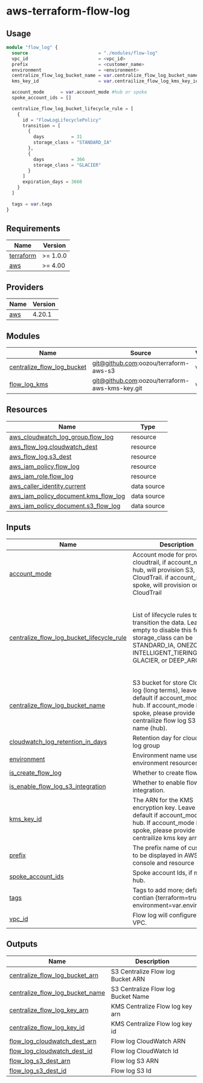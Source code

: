 # aws-terraform-flow-log

## Usage

```terraform
module "flow_log" {
  source                          = "./modules/flow-log"
  vpc_id                          = <vpc_id>
  prefix                          = <customer_name>
  environment                     = <environment>
  centralize_flow_log_bucket_name = var.centralize_flow_log_bucket_name #if account_mode is hub, leave this default. if account_mode is spoke, this is required.
  kms_key_id                      = var.centrailize_flow_log_kms_key_id #if account_mode is hub, leave this default. if account_mode is spoke, this is required.

  account_mode      = var.account_mode #hub or spoke
  spoke_account_ids = []

  centralize_flow_log_bucket_lifecycle_rule = [
    {
      id = "FlowLogLifecyclePolicy"
      transition = [
        {
          days          = 31
          storage_class = "STANDARD_IA"
        },
        {
          days          = 366
          storage_class = "GLACIER"
        }
      ]
      expiration_days = 3660
    }
  ]

  tags = var.tags
}
```

<!-- BEGIN_TF_DOCS -->
## Requirements

| Name                                                                      | Version  |
|---------------------------------------------------------------------------|----------|
| <a name="requirement_terraform"></a> [terraform](#requirement\_terraform) | >= 1.0.0 |
| <a name="requirement_aws"></a> [aws](#requirement\_aws)                   | >= 4.00  |

## Providers

| Name                                              | Version |
|---------------------------------------------------|---------|
| <a name="provider_aws"></a> [aws](#provider\_aws) | 4.20.1  |

## Modules

| Name                                                                                                                     | Source                                         | Version |
|--------------------------------------------------------------------------------------------------------------------------|------------------------------------------------|---------|
| <a name="module_centralize_flow_log_bucket"></a> [centralize\_flow\_log\_bucket](#module\_centralize\_flow\_log\_bucket) | git@github.com:oozou/terraform-aws-s3          | v1.0.4  |
| <a name="module_flow_log_kms"></a> [flow\_log\_kms](#module\_flow\_log\_kms)                                             | git@github.com:oozou/terraform-aws-kms-key.git | v1.0.0  |

## Resources

| Name                                                                                                                                       | Type        |
|--------------------------------------------------------------------------------------------------------------------------------------------|-------------|
| [aws_cloudwatch_log_group.flow_log](https://registry.terraform.io/providers/hashicorp/aws/latest/docs/resources/cloudwatch_log_group)      | resource    |
| [aws_flow_log.cloudwatch_dest](https://registry.terraform.io/providers/hashicorp/aws/latest/docs/resources/flow_log)                       | resource    |
| [aws_flow_log.s3_dest](https://registry.terraform.io/providers/hashicorp/aws/latest/docs/resources/flow_log)                               | resource    |
| [aws_iam_policy.flow_log](https://registry.terraform.io/providers/hashicorp/aws/latest/docs/resources/iam_policy)                          | resource    |
| [aws_iam_role.flow_log](https://registry.terraform.io/providers/hashicorp/aws/latest/docs/resources/iam_role)                              | resource    |
| [aws_caller_identity.current](https://registry.terraform.io/providers/hashicorp/aws/latest/docs/data-sources/caller_identity)              | data source |
| [aws_iam_policy_document.kms_flow_log](https://registry.terraform.io/providers/hashicorp/aws/latest/docs/data-sources/iam_policy_document) | data source |
| [aws_iam_policy_document.s3_flow_log](https://registry.terraform.io/providers/hashicorp/aws/latest/docs/data-sources/iam_policy_document)  | data source |

## Inputs

| Name                                                                                                                                                                    | Description                                                                                                                                                                           | Type                                                                                                                                                                                                      | Default | Required |
|-------------------------------------------------------------------------------------------------------------------------------------------------------------------------|---------------------------------------------------------------------------------------------------------------------------------------------------------------------------------------|-----------------------------------------------------------------------------------------------------------------------------------------------------------------------------------------------------------|---------|:--------:|
| <a name="input_account_mode"></a> [account\_mode](#input\_account\_mode)                                                                                                | Account mode for provision cloudtrail, if account\_mode is hub, will provision S3, KMS, CloudTrail. if account\_mode is spoke, will provision only CloudTrail                         | `string`                                                                                                                                                                                                  | n/a     |   yes    |
| <a name="input_centralize_flow_log_bucket_lifecycle_rule"></a> [centralize\_flow\_log\_bucket\_lifecycle\_rule](#input\_centralize\_flow\_log\_bucket\_lifecycle\_rule) | List of lifecycle rules to transition the data. Leave empty to disable this feature. storage\_class can be STANDARD\_IA, ONEZONE\_IA, INTELLIGENT\_TIERING, GLACIER, or DEEP\_ARCHIVE | <pre>list(object({<br>    id = string<br><br>    transition = list(object({<br>      days          = number<br>      storage_class = string<br>    }))<br><br>    expiration_days = number<br>  }))</pre> | `[]`    |    no    |
| <a name="input_centralize_flow_log_bucket_name"></a> [centralize\_flow\_log\_bucket\_name](#input\_centralize\_flow\_log\_bucket\_name)                                 | S3 bucket for store Cloudtrail log (long terms), leave this default if account\_mode is hub. If account\_mode is spoke, please provide centrailize flow log S3 bucket name (hub).     | `string`                                                                                                                                                                                                  | `""`    |    no    |
| <a name="input_cloudwatch_log_retention_in_days"></a> [cloudwatch\_log\_retention\_in\_days](#input\_cloudwatch\_log\_retention\_in\_days)                              | Retention day for cloudwatch log group                                                                                                                                                | `number`                                                                                                                                                                                                  | `90`    |    no    |
| <a name="input_environment"></a> [environment](#input\_environment)                                                                                                     | Environment name used as environment resources name.                                                                                                                                  | `string`                                                                                                                                                                                                  | n/a     |   yes    |
| <a name="input_is_create_flow_log"></a> [is\_create\_flow\_log](#input\_is\_create\_flow\_log)                                                                          | Whether to create flow log.                                                                                                                                                           | `bool`                                                                                                                                                                                                    | `true`  |    no    |
| <a name="input_is_enable_flow_log_s3_integration"></a> [is\_enable\_flow\_log\_s3\_integration](#input\_is\_enable\_flow\_log\_s3\_integration)                         | Whether to enable flow log S3 integration.                                                                                                                                            | `bool`                                                                                                                                                                                                    | `true`  |    no    |
| <a name="input_kms_key_id"></a> [kms\_key\_id](#input\_kms\_key\_id)                                                                                                    | The ARN for the KMS encryption key. Leave this default if account\_mode is hub. If account\_mode is spoke, please provide centrailize kms key arn (hub).                              | `string`                                                                                                                                                                                                  | `""`    |    no    |
| <a name="input_prefix"></a> [prefix](#input\_prefix)                                                                                                                    | The prefix name of customer to be displayed in AWS console and resource                                                                                                               | `string`                                                                                                                                                                                                  | n/a     |   yes    |
| <a name="input_spoke_account_ids"></a> [spoke\_account\_ids](#input\_spoke\_account\_ids)                                                                               | Spoke account Ids, if mode is hub.                                                                                                                                                    | `list(string)`                                                                                                                                                                                            | `[]`    |    no    |
| <a name="input_tags"></a> [tags](#input\_tags)                                                                                                                          | Tags to add more; default tags contian {terraform=true, environment=var.environment}                                                                                                  | `map(string)`                                                                                                                                                                                             | `{}`    |    no    |
| <a name="input_vpc_id"></a> [vpc\_id](#input\_vpc\_id)                                                                                                                  | Flow log will configure in this VPC.                                                                                                                                                  | `string`                                                                                                                                                                                                  | n/a     |   yes    |

## Outputs

| Name                                                                                                                                      | Description                        |
|-------------------------------------------------------------------------------------------------------------------------------------------|------------------------------------|
| <a name="output_centralize_flow_log_bucket_arn"></a> [centralize\_flow\_log\_bucket\_arn](#output\_centralize\_flow\_log\_bucket\_arn)    | S3 Centralize Flow log Bucket ARN  |
| <a name="output_centralize_flow_log_bucket_name"></a> [centralize\_flow\_log\_bucket\_name](#output\_centralize\_flow\_log\_bucket\_name) | S3 Centralize Flow log Bucket Name |
| <a name="output_centralize_flow_log_key_arn"></a> [centralize\_flow\_log\_key\_arn](#output\_centralize\_flow\_log\_key\_arn)             | KMS Centralize Flow log key arn    |
| <a name="output_centralize_flow_log_key_id"></a> [centralize\_flow\_log\_key\_id](#output\_centralize\_flow\_log\_key\_id)                | KMS Centralize Flow log key id     |
| <a name="output_flow_log_cloudwatch_dest_arn"></a> [flow\_log\_cloudwatch\_dest\_arn](#output\_flow\_log\_cloudwatch\_dest\_arn)          | Flow log CloudWatch ARN            |
| <a name="output_flow_log_cloudwatch_dest_id"></a> [flow\_log\_cloudwatch\_dest\_id](#output\_flow\_log\_cloudwatch\_dest\_id)             | Flow log CloudWatch Id             |
| <a name="output_flow_log_s3_dest_arn"></a> [flow\_log\_s3\_dest\_arn](#output\_flow\_log\_s3\_dest\_arn)                                  | Flow log S3 ARN                    |
| <a name="output_flow_log_s3_dest_id"></a> [flow\_log\_s3\_dest\_id](#output\_flow\_log\_s3\_dest\_id)                                     | Flow log S3 Id                     |
<!-- END_TF_DOCS -->
